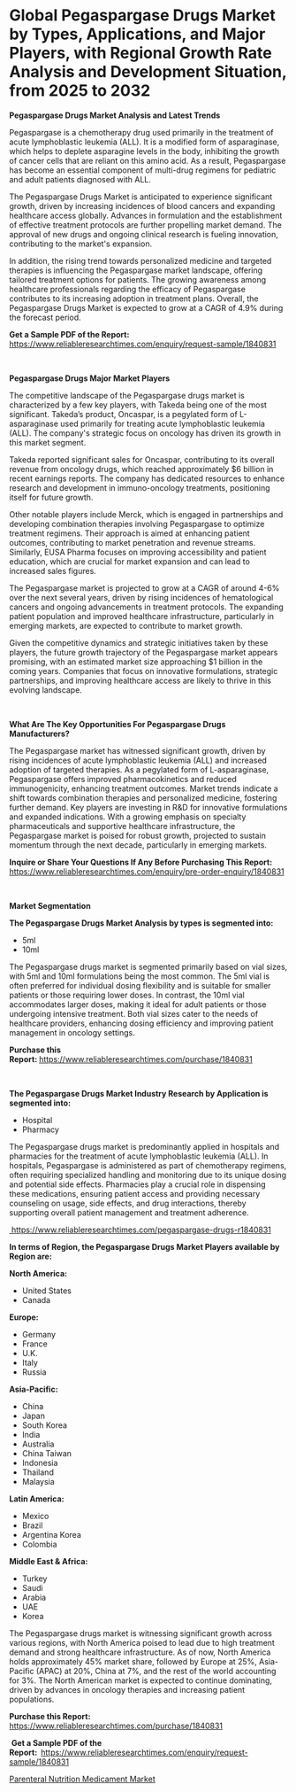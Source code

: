 <p><h1>Global Pegaspargase Drugs Market by Types, Applications, and Major Players, with Regional Growth Rate Analysis and Development Situation, from 2025 to 2032</h1></p><p><strong>Pegaspargase Drugs Market Analysis and Latest Trends</strong></p>
<p><p>Pegaspargase is a chemotherapy drug used primarily in the treatment of acute lymphoblastic leukemia (ALL). It is a modified form of asparaginase, which helps to deplete asparagine levels in the body, inhibiting the growth of cancer cells that are reliant on this amino acid. As a result, Pegaspargase has become an essential component of multi-drug regimens for pediatric and adult patients diagnosed with ALL.</p><p>The Pegaspargase Drugs Market is anticipated to experience significant growth, driven by increasing incidences of blood cancers and expanding healthcare access globally. Advances in formulation and the establishment of effective treatment protocols are further propelling market demand. The approval of new drugs and ongoing clinical research is fueling innovation, contributing to the market's expansion.</p><p>In addition, the rising trend towards personalized medicine and targeted therapies is influencing the Pegaspargase market landscape, offering tailored treatment options for patients. The growing awareness among healthcare professionals regarding the efficacy of Pegaspargase contributes to its increasing adoption in treatment plans. Overall, the Pegaspargase Drugs Market is expected to grow at a CAGR of 4.9% during the forecast period.</p></p>
<p><strong>Get a Sample PDF of the Report:&nbsp;</strong> <a href="https://www.reliableresearchtimes.com/enquiry/request-sample/1840831?utm_campaign=3040&utm_medium=2&utm_source=Github&utm_content=ia&utm_term=09032025&utm_id=pegaspargase-drugs">https://www.reliableresearchtimes.com/enquiry/request-sample/1840831</a></p>
<p>&nbsp;</p>
<p><strong>Pegaspargase Drugs Major Market Players</strong></p>
<p><p>The competitive landscape of the Pegaspargase drugs market is characterized by a few key players, with Takeda being one of the most significant. Takeda’s product, Oncaspar, is a pegylated form of L-asparaginase used primarily for treating acute lymphoblastic leukemia (ALL). The company's strategic focus on oncology has driven its growth in this market segment.</p><p>Takeda reported significant sales for Oncaspar, contributing to its overall revenue from oncology drugs, which reached approximately $6 billion in recent earnings reports. The company has dedicated resources to enhance research and development in immuno-oncology treatments, positioning itself for future growth.</p><p>Other notable players include Merck, which is engaged in partnerships and developing combination therapies involving Pegaspargase to optimize treatment regimens. Their approach is aimed at enhancing patient outcomes, contributing to market penetration and revenue streams. Similarly, EUSA Pharma focuses on improving accessibility and patient education, which are crucial for market expansion and can lead to increased sales figures.</p><p>The Pegaspargase market is projected to grow at a CAGR of around 4-6% over the next several years, driven by rising incidences of hematological cancers and ongoing advancements in treatment protocols. The expanding patient population and improved healthcare infrastructure, particularly in emerging markets, are expected to contribute to market growth.</p><p>Given the competitive dynamics and strategic initiatives taken by these players, the future growth trajectory of the Pegaspargase market appears promising, with an estimated market size approaching $1 billion in the coming years. Companies that focus on innovative formulations, strategic partnerships, and improving healthcare access are likely to thrive in this evolving landscape.</p></p>
<p>&nbsp;</p>
<p><strong>What Are The Key Opportunities For Pegaspargase Drugs Manufacturers?</strong></p>
<p><p>The Pegaspargase market has witnessed significant growth, driven by rising incidences of acute lymphoblastic leukemia (ALL) and increased adoption of targeted therapies. As a pegylated form of L-asparaginase, Pegaspargase offers improved pharmacokinetics and reduced immunogenicity, enhancing treatment outcomes. Market trends indicate a shift towards combination therapies and personalized medicine, fostering further demand. Key players are investing in R&D for innovative formulations and expanded indications. With a growing emphasis on specialty pharmaceuticals and supportive healthcare infrastructure, the Pegaspargase market is poised for robust growth, projected to sustain momentum through the next decade, particularly in emerging markets.</p></p>
<p><strong>Inquire or Share Your Questions If Any Before Purchasing This Report:</strong> <a href="https://www.reliableresearchtimes.com/enquiry/pre-order-enquiry/1840831?utm_campaign=3040&utm_medium=2&utm_source=Github&utm_content=ia&utm_term=09032025&utm_id=pegaspargase-drugs">https://www.reliableresearchtimes.com/enquiry/pre-order-enquiry/1840831</a></p>
<p>&nbsp;</p>
<p><strong>Market Segmentation</strong></p>
<p><strong>The Pegaspargase Drugs Market Analysis by types is segmented into:</strong></p>
<p><ul><li>5ml</li><li>10ml</li></ul></p>
<p><p>The Pegaspargase drugs market is segmented primarily based on vial sizes, with 5ml and 10ml formulations being the most common. The 5ml vial is often preferred for individual dosing flexibility and is suitable for smaller patients or those requiring lower doses. In contrast, the 10ml vial accommodates larger doses, making it ideal for adult patients or those undergoing intensive treatment. Both vial sizes cater to the needs of healthcare providers, enhancing dosing efficiency and improving patient management in oncology settings.</p></p>
<p><strong>Purchase this Report:&nbsp;</strong><a href="https://www.reliableresearchtimes.com/purchase/1840831?utm_campaign=3040&utm_medium=2&utm_source=Github&utm_content=ia&utm_term=09032025&utm_id=pegaspargase-drugs">https://www.reliableresearchtimes.com/purchase/1840831</a></p>
<p>&nbsp;</p>
<p><strong>The Pegaspargase Drugs Market Industry Research by Application is segmented into:</strong></p>
<p><ul><li>Hospital</li><li>Pharmacy</li></ul></p>
<p><p>The Pegaspargase drugs market is predominantly applied in hospitals and pharmacies for the treatment of acute lymphoblastic leukemia (ALL). In hospitals, Pegaspargase is administered as part of chemotherapy regimens, often requiring specialized handling and monitoring due to its unique dosing and potential side effects. Pharmacies play a crucial role in dispensing these medications, ensuring patient access and providing necessary counseling on usage, side effects, and drug interactions, thereby supporting overall patient management and treatment adherence.</p></p>
<p><a href="https://www.reliableresearchtimes.com/pegaspargase-drugs-r1840831?utm_campaign=3040&utm_medium=2&utm_source=Github&utm_content=ia&utm_term=09032025&utm_id=pegaspargase-drugs">&nbsp;https://www.reliableresearchtimes.com/pegaspargase-drugs-r1840831</a></p>
<p><strong>In terms of Region, the Pegaspargase Drugs Market Players available by Region are:</strong></p>
<p>
    <p> <strong> North America: </strong>
        <ul>
            <li>United States</li>
            <li>Canada</li>
        </ul>
        </p> 
    <p> <strong> Europe: </strong>
        <ul>
            <li>Germany</li>
            <li>France</li>
            <li>U.K.</li>
            <li>Italy</li>
            <li>Russia</li>
        </ul>
        </p> 
    <p> <strong> Asia-Pacific: </strong>
        <ul>
            <li>China</li>
            <li>Japan</li>
            <li>South Korea</li>
            <li>India</li>
            <li>Australia</li>
            <li>China Taiwan</li>
            <li>Indonesia</li>
            <li>Thailand</li>
            <li>Malaysia</li>
        </ul>
        </p> 
    <p> <strong> Latin America: </strong>
        <ul>
            <li>Mexico</li>
            <li>Brazil</li>
            <li>Argentina Korea</li>
            <li>Colombia</li>
        </ul>
        </p> 
    <p> <strong> Middle East & Africa: </strong>
        <ul>
            <li>Turkey</li>
            <li>Saudi</li>
            <li>Arabia</li>
            <li>UAE</li>
            <li>Korea</li>
        </ul>
    </p>
    </p>
<p><p>The Pegaspargase drugs market is witnessing significant growth across various regions, with North America poised to lead due to high treatment demand and strong healthcare infrastructure. As of now, North America holds approximately 45% market share, followed by Europe at 25%, Asia-Pacific (APAC) at 20%, China at 7%, and the rest of the world accounting for 3%. The North American market is expected to continue dominating, driven by advances in oncology therapies and increasing patient populations.</p></p>
<p><strong>Purchase this Report: </strong><a href="https://www.reliableresearchtimes.com/purchase/1840831?utm_campaign=3040&utm_medium=2&utm_source=Github&utm_content=ia&utm_term=09032025&utm_id=pegaspargase-drugs">https://www.reliableresearchtimes.com/purchase/1840831</a></p>
<p>&nbsp;<strong>Get a Sample PDF of the Report:&nbsp;&nbsp;</strong><a href="https://www.reliableresearchtimes.com/enquiry/request-sample/1840831?utm_campaign=3040&utm_medium=2&utm_source=Github&utm_content=ia&utm_term=09032025&utm_id=pegaspargase-drugs">https://www.reliableresearchtimes.com/enquiry/request-sample/1840831</a></p>
<p><strong></strong></p>
<p><p><a href="https://github.com/mathastilley812967/Market-Research-Report-List-1/blob/main/parenteral-nutrition-medicament-market.md?utm_campaign=3040&utm_medium=2&utm_source=Github&utm_content=ia&utm_term=09032025&utm_id=pegaspargase-drugs">Parenteral Nutrition Medicament Market</a></p></p>